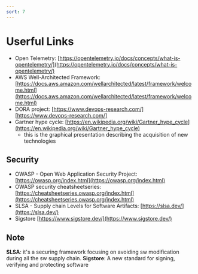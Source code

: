 ```yaml
---
sort: 7
---
```


# Userful Links


- Open Telemetry: [https://opentelemetry.io/docs/concepts/what-is-opentelemetry/](https://opentelemetry.io/docs/concepts/what-is-opentelemetry/)
- AWS Well-Architected Framework: [https://docs.aws.amazon.com/wellarchitected/latest/framework/welcome.html](https://docs.aws.amazon.com/wellarchitected/latest/framework/welcome.html)
- DORA project: [https://www.devops-research.com/][https://www.devops-research.com/]
- Gartner hype cycle: [https://en.wikipedia.org/wiki/Gartner_hype_cycle](https://en.wikipedia.org/wiki/Gartner_hype_cycle)
  - this is the graphical presentation describing the acquisition of new technologies


## Security
- OWASP - Open Web Application Security Project: [https://owasp.org/index.html](https://owasp.org/index.html)
- OWASP security cheatsheetseries: [https://cheatsheetseries.owasp.org/index.html](https://cheatsheetseries.owasp.org/index.html)
- SLSA - Supply chain Levels for Software Artifacts: [https://slsa.dev/](https://slsa.dev/)
- Sigstore [https://www.sigstore.dev/](https://www.sigstore.dev/)

## Note

**SLSA**: it's a securing framework focusing on avoiding sw modification during all the sw supply chain.
**Sigstore**: A new standard for signing, verifying and protecting software

